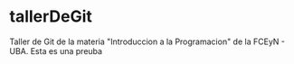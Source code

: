 # tallerDeGit

Taller de Git de la materia "Introduccion a la Programacion" de la FCEyN - UBA.
Esta es una preuba
